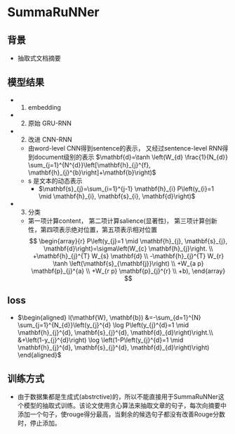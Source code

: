 # SummaRuNNer

## 背景
+ 抽取式文档摘要

## 模型结果
+ 1. embedding
+ 2. 原始 GRU-RNN
+ 2. 改进 CNN-RNN 
    + 由word-level CNN得到sentence的表示， 又经过sentence-level RNN得到document级别的表示 $\mathbf{d}=\tanh \left(W_{d} \frac{1}{N_{d}} \sum_{j=1}^{N^{d}}\left[\mathbf{h}_{j}^{f}, \mathbf{h}_{j}^{b}\right]+\mathbf{b}\right)$
    + s 是文本的动态表示
        + $\mathbf{s}_{j}=\sum_{i=1}^{j-1} \mathbf{h}_{i} P\left(y_{i}=1 \mid \mathbf{h}_{i}, \mathbf{s}_{i}, \mathbf{d}\right)$
+ 3. 分类
    + 第一项计算content， 第二项计算salience(显著性)， 第三项计算创新性，第四项表示绝对位置，第五项表示相对位置
$$
\begin{array}{r}
P\left(y_{j}=1 \mid \mathbf{h}_{j}, \mathbf{s}_{j}, \mathbf{d}\right)=\sigma\left(W_{c} \mathbf{h}_{j}\right. \\
+\mathbf{h}_{j}^{T} W_{s} \mathbf{d} \\
-\mathbf{h}_{j}^{T} W_{r} \tanh \left(\mathbf{s}_{\mathbf{j}}\right) \\
+W_{a p} \mathbf{p}_{j}^{a} \\
+W_{r p} \mathbf{p}_{j}^{r} \\
+b),
\end{array}
$$

## loss
+ $\begin{aligned} l(\mathbf{W}, \mathbf{b}) &=-\sum_{d=1}^{N} \sum_{j=1}^{N_{d}}\left(y_{j}^{d} \log P\left(y_{j}^{d}=1 \mid \mathbf{h}_{j}^{d}, \mathbf{s}_{j}^{d}, \mathbf{d}_{d}\right)\right.\\ &+\left(1-y_{j}^{d}\right) \log \left(1-P\left(y_{j}^{d}=1 \mid \mathbf{h}_{j}^{d}, \mathbf{s}_{j}^{d}, \mathbf{d}_{d}\right)\right) \end{aligned}$

## 训练方式
+ 由于数据集都是生成式(abstrctive)的，所以不能直接用于SummaRuNNer这个模型的抽取式训练。该论文使用贪心算法来抽取文章的句子，每次向摘要中添加一个句子，使rouge得分最高，当剩余的候选句子都没有改善Rouge分数时，停止添加。
